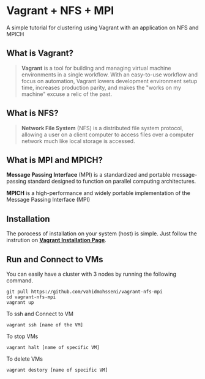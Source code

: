 # Vagrant + NFS + MPI
A simple tutorial for clustering using Vagrant with an application on NFS and MPICH


## What is Vagrant?
> **Vagrant** is a tool for building and managing virtual machine environments in a single workflow. With an easy-to-use workflow and focus on automation, Vagrant lowers development environment setup time, increases production parity, and makes the "works on my machine" excuse a relic of the past.

## What is NFS?
> **Network File System** (NFS) is a distributed file system protocol, allowing a user on a client computer to access files over a computer network much like local storage is accessed.

## What is MPI and MPICH?
**Message Passing Interface** (MPI) is a standardized and portable message-passing standard designed to function on parallel computing architectures. 

**MPICH** is a high-performance and widely portable implementation of the Message Passing Interface (MPI)

## Installation 
The porocess of installation on your system (host) is simple.
Just follow the instrution on **[Vagrant Installation Page](https://www.vagrantup.com/downloads "Vagrant Installation Page")**.


## Run and Connect to VMs
You can easily have a cluster with 3 nodes by running the following command. 
```shell
git pull https://github.com/vahidmohsseni/vagrant-nfs-mpi
cd vagrant-nfs-mpi
vagrant up
```

To ssh and Connect to VM
```shell
vagrant ssh [name of the VM]
```

To stop VMs
```shell
vagrant halt [name of specific VM]
```

To delete VMs
```shell
vagrant destory [name of specific VM]
```



